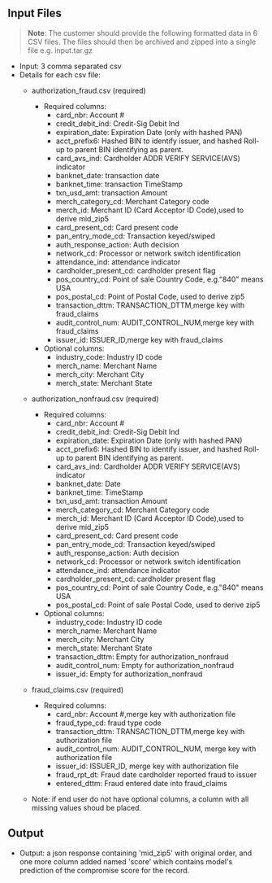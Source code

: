 ## Input Files

> **Note**: The customer should provide the following formatted data in 6 CSV files. The files should then be archived and zipped into a single file e.g. input.tar.gz 

- Input: 3 comma separated csv
- Details for each csv file:
    - authorization_fraud.csv (required)
        - Required columns:
            - card_nbr: Account #
            - credit_debit_ind: Credit-Sig Debit Ind
            - expiration_date: Expiration Date (only with hashed PAN)
            - acct_prefix6: Hashed  BIN to identify issuer, and hashed Roll-up to parent BIN identifying as parent.
            - card_avs_ind: Cardholder ADDR VERIFY SERVICE(AVS) indicator
            - banknet_date: transaction date
            - banknet_time: transaction TimeStamp
            - txn_usd_amt: transaction Amount
            - merch_category_cd: Merchant Category code
            - merch_id: Merchant ID (Card Acceptor ID Code),used to derive mid_zip5
            - card_present_cd: Card present code
            - pan_entry_mode_cd: Transaction keyed/swiped
            - auth_response_action: Auth decision
            - network_cd: Processor or network switch identification 
            - attendance_ind: attendance indicator
            - cardholder_present_cd: cardholder present flag
            - pos_country_cd: Point of sale Country Code, e.g."840" means USA
            - pos_postal_cd: Point of Postal Code, used to derive zip5
            - transaction_dttm: TRANSACTION_DTTM,merge key with fraud_claims
            - audit_control_num: AUDIT_CONTROL_NUM,merge key with fraud_claims
            - issuer_id: ISSUER_ID,merge key with fraud_claims
        - Optional columns:
            - industry_code: Industry ID code
            - merch_name: Merchant Name 
            - merch_city: Merchant City
            - merch_state: Merchant State

    - authorization_nonfraud.csv (required)
        - Required columns:
            - card_nbr: Account # 
            - credit_debit_ind: Credit-Sig Debit Ind
            - expiration_date: Expiration Date (only with hashed PAN)
            - acct_prefix6: Hashed  BIN to identify issuer, and hashed Roll-up to parent BIN identifying as parent.
            - card_avs_ind: Cardholder ADDR VERIFY SERVICE(AVS) indicator
            - banknet_date: Date
            - banknet_time: TimeStamp
            - txn_usd_amt: transaction Amount
            - merch_category_cd: Merchant Category code
            - merch_id: Merchant ID (Card Acceptor ID Code),used to derive mid_zip5
            - card_present_cd: Card present code
            - pan_entry_mode_cd: Transaction keyed/swiped
            - auth_response_action: Auth decision
            - network_cd: Processor or network switch identification 
            - attendance_ind: attendance indicator
            - cardholder_present_cd: cardholder present flag
            - pos_country_cd: Point of sale Country Code, e.g."840" means USA
            - pos_postal_cd: Point of sale Postal Code, used to derive zip5
        - Optional columns:
            - industry_code: Industry ID code
            - merch_name: Merchant Name 
            - merch_city: Merchant City
            - merch_state: Merchant State
            - transaction_dttm: Empty for authorization_nonfraud
            - audit_control_num: Empty for authorization_nonfraud
            - issuer_id: Empty for authorization_nonfraud

    - fraud_claims.csv (required)
        - Required columns: 
            - card_nbr: Account #,merge key with authorization file
            - fraud_type_cd: fraud type code
            - transaction_dttm: TRANSACTION_DTTM,merge key with authorization file
            - audit_control_num: AUDIT_CONTROL_NUM, merge key with authorization file
            - issuer_id: ISSUER_ID, merge key with authorization file
            - fraud_rpt_dt: Fraud date cardholder reported fraud to issuer
            - entered_dttm: Fraud entered date into fraud_claims

    - Note: if end user do not have optional columns, a column with all missing values shoud be placed.

## Output
- Output: a json response containing 'mid_zip5'  with original order, and one more column added named 'score' which contains model's prediction of the compromise score for the record.
